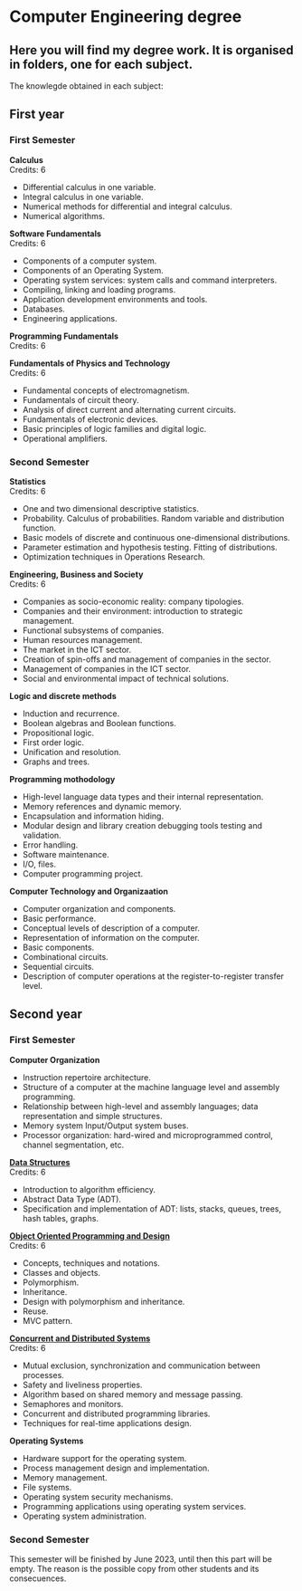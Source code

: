 # Computer Engineering degree
## Here you will find my degree work. It is organised in folders, one for each subject.

The knowlegde obtained in each subject:
## First year 
### First Semester

**Calculus**<br>
Credits: 6
* Differential calculus in one variable.
* Integral calculus in one variable.
* Numerical methods for differential and integral calculus.
* Numerical algorithms.

**Software Fundamentals**<br>
Credits: 6
* Components of a computer system.
* Components of an Operating System.
* Operating system services: system calls and command interpreters.
* Compiling, linking and loading programs.
* Application development environments and tools.
* Databases.
* Engineering applications.

**Programming Fundamentals**<br>
Credits: 6

**Fundamentals of Physics and Technology**<br>
Credits: 6
* Fundamental concepts of electromagnetism. 
* Fundamentals of circuit theory. 
* Analysis of direct current and alternating current circuits. 
* Fundamentals of electronic devices. 
* Basic principles of logic families and digital logic. 
* Operational amplifiers.

### Second Semester
**Statistics**<br>
Credits: 6
* One and two dimensional descriptive statistics.
* Probability. Calculus of probabilities. Random variable and distribution function.
* Basic models of discrete and continuous one-dimensional distributions.
* Parameter estimation and hypothesis testing. Fitting of distributions.
* Optimization techniques in Operations Research.

**Engineering, Business and Society**<br>
Credits: 6
* Companies as socio-economic reality: company tipologies.
* Companies and their environment: introduction to strategic management.
* Functional subsystems of companies.
* Human resources management.
* The market in the ICT sector.
* Creation of spin-offs and management of companies in the sector.
* Management of companies in the ICT sector.
* Social and environmental impact of technical solutions.

**Logic and discrete methods**<br>
* Induction and recurrence.
* Boolean algebras and Boolean functions.
* Propositional logic.
* First order logic.
* Unification and resolution.
* Graphs and trees.

**Programming mothodology**<br>
* High-level language data types and their internal representation.
* Memory references and dynamic memory. 
* Encapsulation and information hiding. 
* Modular design and library creation debugging tools testing and validation. 
* Error handling. 
* Software maintenance.
* I/O, files. 
* Computer programming project.

**Computer Technology and Organizaation**<br>
* Computer organization and components. 
* Basic performance. 
* Conceptual levels of description of a computer. 
* Representation of information on the computer. 
* Basic components.
* Combinational circuits. 
* Sequential circuits. 
* Description of computer operations at the register-to-register transfer level.

## Second year
### First Semester

**Computer Organization**<br>
* Instruction repertoire architecture. 
* Structure of a computer at the machine language level and assembly programming. 
* Relationship between high-level and assembly languages; data representation and simple structures. 
* Memory system Input/Output system buses.
* Processor organization: hard-wired and microprogrammed control, channel segmentation, etc.

**[Data Structures](./data-structure)**<br>
Credits: 6
* Introduction to algorithm efficiency.
* Abstract Data Type (ADT).
* Specification and implementation of ADT: lists, stacks, queues, trees, hash tables, graphs.

**[Object Oriented Programming and Design](./object-oriented-programming-and-design)**<br>
Credits: 6
* Concepts, techniques and notations.
* Classes and objects.
* Polymorphism.
* Inheritance.
* Design with polymorphism and inheritance.
* Reuse.
* MVC pattern.

**[Concurrent and Distributed Systems](./concurrent-and-distributed-systems)**<br>
Credits: 6
* Mutual exclusion, synchronization and communication between processes.
* Safety and liveliness properties.
* Algorithm based on shared memory and message passing.
* Semaphores and monitors.
* Concurrent and distributed programming libraries.
* Techniques for real-time applications design.

**Operating Systems**<br>
* Hardware support for the operating system.
* Process management design and implementation.
* Memory management.
* File systems.
* Operating system security mechanisms.
* Programming applications using operating system services.
* Operating system administration.

### Second Semester
This semester will be finished by June 2023, until then this part will be empty. The reason is the possible copy from other students and its consecuences.
